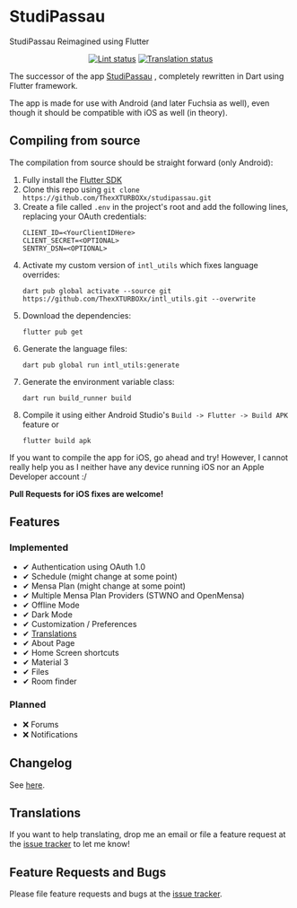 # StudiPassau

StudiPassau Reimagined using Flutter

<p align="center">
  <a href="https://github.com/ThexXTURBOXx/studipassau/actions/workflows/analyze.yml"><img src="https://github.com/ThexXTURBOXx/studipassau/actions/workflows/analyze.yml/badge.svg" alt="Lint status"></a>
  <a href="https://app.localizely.com/projects/32cea4c8-ff53-4e34-94d8-bcdc8643b236/main/translations?sort=key_asc"><img src="https://img.shields.io/localizely/progress/32cea4c8-ff53-4e34-94d8-bcdc8643b236?token=f14c2f1c209f43aea381e31e9107ee7f2b4986ec270e4575b18a120dc035c459" alt="Translation status"></a>
</p>

The successor of the
app [StudiPassau](https://play.google.com/store/apps/details?id=studip_uni_passau.femtopedia.de.unipassaustudip)
, completely rewritten in Dart using Flutter framework.

The app is made for use with Android (and later Fuchsia as well), even though it should be
compatible with iOS as well (in theory).

## Compiling from source

The compilation from source should be straight forward (only Android):

1. Fully install the [Flutter SDK](https://docs.flutter.dev/get-started/install)
2. Clone this repo using `git clone https://github.com/ThexXTURBOXx/studipassau.git`
3. Create a file called `.env` in the project's root and add the following lines, replacing your
   OAuth credentials:
    ```env
    CLIENT_ID=<YourClientIDHere>
    CLIENT_SECRET=<OPTIONAL>
    SENTRY_DSN=<OPTIONAL>
    ```
4. Activate my custom version of `intl_utils` which fixes language overrides:
    ```shell
    dart pub global activate --source git https://github.com/ThexXTURBOXx/intl_utils.git --overwrite
    ```
5. Download the dependencies:
   ```shell
   flutter pub get
   ```
6. Generate the language files:
    ```shell
    dart pub global run intl_utils:generate
    ```
7. Generate the environment variable class:
    ```shell
    dart run build_runner build
    ```
8. Compile it using either Android Studio's `Build -> Flutter -> Build APK` feature or
    ```shell
    flutter build apk
    ```

If you want to compile the app for iOS, go ahead and try!
However, I cannot really help you as I neither have any device running iOS nor an Apple Developer
account :/

**Pull Requests for iOS fixes are welcome!**

## Features

### Implemented

- ✔ Authentication using OAuth 1.0
- ✔ Schedule (might change at some point)
- ✔ Mensa Plan (might change at some point)
- ✔ Multiple Mensa Plan Providers (STWNO and OpenMensa)
- ✔ Offline Mode
- ✔ Dark Mode
- ✔ Customization / Preferences
- ✔ [Translations](https://app.localizely.com/projects/32cea4c8-ff53-4e34-94d8-bcdc8643b236/main/translations?sort=key_asc)
- ✔ About Page
- ✔ Home Screen shortcuts
- ✔ Material 3
- ✔ Files
- ✔ Room finder

### Planned

- ❌ Forums
- ❌ Notifications

## Changelog

See [here](https://github.com/ThexXTURBOXx/studipassau/releases).

## Translations

If you want to help translating, drop me an email or file a feature request at
the [issue tracker](https://github.com/ThexXTURBOXx/studipassau/issues) to let me know!

## Feature Requests and Bugs

Please file feature requests and bugs at
the [issue tracker](https://github.com/ThexXTURBOXx/studipassau/issues).
